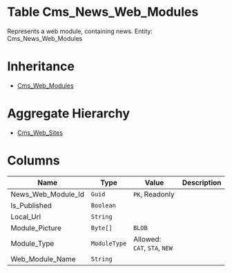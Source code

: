 # Table Cms_News_Web_Modules

Represents a web module, containing news. Entity: Cms_News_Web_Modules

# Inheritance

* [Cms_Web_Modules](Cms_Web_Modules.md)

# Aggregate Hierarchy

* [Cms_Web_Sites](Cms_Web_Sites.md)

# Columns

| Name | Type | Value | Description |
| - | - | - | --- |
|News_Web_Module_Id|`Guid`|`PK`, Readonly||
|Is_Published|`Boolean`|||
|Local_Url|`String`|||
|Module_Picture|`Byte[]`|`BLOB`||
|Module_Type|`ModuleType`|Allowed: `CAT`, `STA`, `NEW`||
|Web_Module_Name|`String`|||

